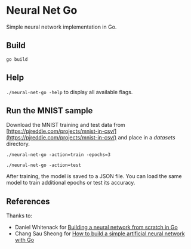 # Neural Net Go
Simple neural network implementation in Go.
## Build
`go build`
## Help
`./neural-net-go -help` to display all available flags.
## Run the MNIST sample
Download the MNIST training and test data from [https://pjreddie.com/projects/mnist-in-csv/](https://pjreddie.com/projects/mnist-in-csv/) and place in a *datasets* directory.
```
./neural-net-go -action=train -epochs=3 
```
```
./neural-net-go -action=test 
```

After training, the model is saved to a JSON file. You can load the same model to train additional epochs or test its accuracy.

## References
Thanks to:
- Daniel Whitenack for [Building a neural network from scratch in Go](https://datadan.io/blog/neural-net-with-go)
- Chang Sau Sheong for [How to build a simple artificial neural network with Go](https://sausheong.github.io/posts/how-to-build-a-simple-artificial-neural-network-with-go/)
